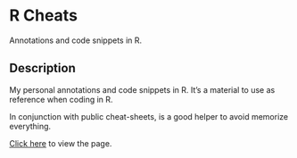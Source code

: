 # R Cheats

Annotations and code snippets in R.

## Description
My personal annotations and code snippets in R. It’s a material to use as 
reference when coding in R.

In conjunction with public cheat-sheets, is a good helper to avoid memorize 
everything.

[Click here](#) to view the page.